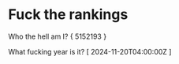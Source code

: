 # Fuck the rankings

Who the hell am I?
{ 5152193 }

What fucking year is it?
[ 2024-11-20T04:00:00Z ]
